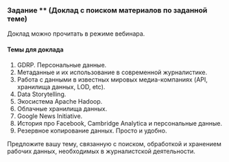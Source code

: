 ### Задание ** (Доклад с поиском материалов по заданной теме) 

Доклад можно прочитать в режиме вебинара.     

#### Темы для доклада

1. GDRP. Персональные данные.
2. Метаданные и их использование в современной журналистике.
3. Работа с данными в известных мировых медиа-компаниях (API, хранилища данных, LOD, etc).     
4. Data Storytelling.
5. Экосистема Apache Hadoop.
6. Облачные хранилища данных.
7. Google News Initiative.
8. История про Facebook, Cambridge Analytica и персональные данные.
9. Резервное копирование данных. Просто и удобно.

Предложите вашу тему, связанную с поиском, обработкой и хранением рабочих данных, необходимых в журналистской деятельности.
